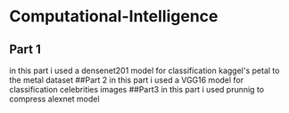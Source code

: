 # Computational-Intelligence
## Part 1
in this part i used a densenet201 model for classification kaggel's petal to the metal dataset
##Part 2
in this part i used a VGG16 model for classification celebrities images
##Part3
in this part i used prunnig to compress alexnet model
